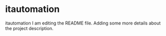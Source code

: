 
# itautomation
itautomation
I am editing the README file. Adding some more details about the project description.
